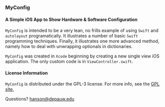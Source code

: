 ### MyConfig

#### A Simple iOS App to Show Hardware & Software Configuration

`MyConfig` is intended to be a very lean, no frills example of using `Swift` and `autolayout` programatically.  It illustrates a number of basic `Swift` programming techniques.  Finally, it illustrates one more advanced method, namely how to deal with unwrapping optionals in dictionaries.

`MyConfig` was created in `Xcode` beginning by creating a new single view iOS application.  The only custom code is in `ViewController.swift`.

#### License Information

`MyConfig` is distributed under the GPL-3 license.  For more info, see the [GPL site.](https://gnu.org/licenses/gpl.html)

Questions?  hanson@depauw.edu

